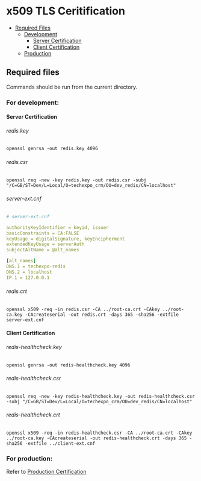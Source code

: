 # x509 TLS Ceritification

- [Required Files](#required-files)
  - [Development](#for-development)
    - [Server Certification](#server-certification)
    - [Client Certification](#client-certification)
  - [Production](#for-production)

## Required files

Commands should be run from the current directory.

### For development:

#### Server Certification

###### redis.key

```console
openssl genrsa -out redis.key 4096
```

###### redis.csr

```console
openssl req -new -key redis.key -out redis.csr -subj "/C=GB/ST=Dev/L=Local/O=techexpo_crm/OU=dev_redis/CN=localhost"
```

###### server-ext.cnf

```yaml
# server-ext.cnf

authorityKeyIdentifier = keyid, issuer
basicConstraints = CA:FALSE
keyUsage = digitalSignature, keyEncipherment
extendedKeyUsage = serverAuth
subjectAltName = @alt_names

[alt_names]
DNS.1 = techexpo-redis
DNS.2 = localhost
IP.1 = 127.0.0.1
```

###### redis.crt

```console
openssl x509 -req -in redis.csr -CA ../root-ca.crt -CAkey ../root-ca.key -CAcreateserial -out redis.crt -days 365 -sha256 -extfile server-ext.cnf
```

#### Client Certification

###### redis-healthcheck.key

```console
openssl genrsa -out redis-healthcheck.key 4096
```

###### redis-healthcheck.csr

```console
openssl req -new -key redis-healthcheck.key -out redis-healthcheck.csr -subj "/C=GB/ST=Dev/L=Local/O=techexpo_crm/OU=dev_redis/CN=localhost"
```

###### redis-healthcheck.crt

```console
openssl x509 -req -in redis-healthcheck.csr -CA ../root-ca.crt -CAkey ../root-ca.key -CAcreateserial -out redis-healthcheck.crt -days 365 -sha256 -extfile ../client-ext.cnf
```

### For production:

Refer to [Production Certification](../../README.md#for-production)
